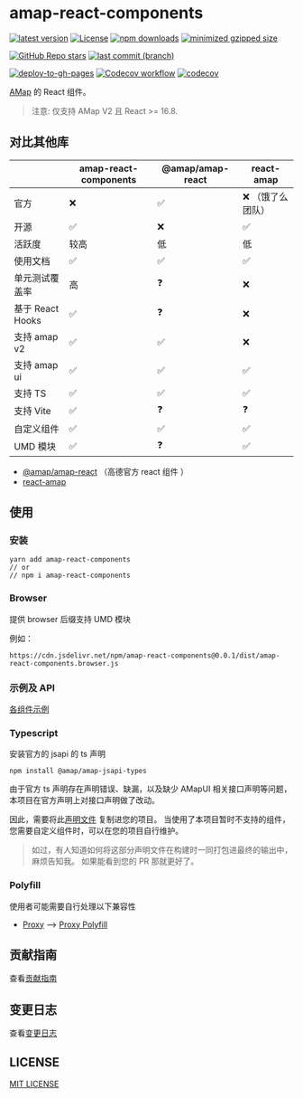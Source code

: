 # amap-react-components

[![latest version](https://img.shields.io/npm/v/amap-react-components.svg?label=latest%20%20version)](https://www.npmjs.org/package/amap-react-components)
[![License](https://img.shields.io/npm/l/amap-react-components?label=latest%20%20version%20%20license)](https://www.npmjs.org/package/amap-react-components)
[![npm downloads](https://img.shields.io/npm/dm/amap-react-components.svg)](http://npmjs.com/amap-react-components)
[![minimized gzipped size](https://img.shields.io/bundlejs/size/amap-react-components)](http://npmjs.com/amap-react-components)

[![GitHub Repo stars](https://img.shields.io/github/stars/xyy94813/amap-react-components?label=github%20%20stars)](https://github.com/xyy94813/amap-react-components)
[![last commit (branch)](https://img.shields.io/github/last-commit/xyy94813/amap-react-components/main)](https://github.com/xyy94813/amap-react-components)

[![deploy-to-gh-pages](https://github.com/xyy94813/amap-react-components/actions/workflows/deploy-to-gh-pages.yml/badge.svg?branch=main)](https://github.com/xyy94813/amap-react-components/actions/workflows/deploy-to-gh-pages.yml)
[![Codecov workflow](https://github.com/xyy94813/amap-react-components/actions/workflows/codecov.yml/badge.svg?branch=main)](https://github.com/xyy94813/amap-react-components/actions/workflows/codecov.yml)
[![codecov](https://codecov.io/gh/xyy94813/amap-react-components/branch/main/graph/badge.svg?token=DCC845JGZW)](https://codecov.io/gh/xyy94813/amap-react-components)

[AMap](https://lbs.amap.com/api/jsapi-v2/summary/) 的 React 组件。

> 注意: 仅支持 AMap V2 且 React >= 16.8.

## 对比其他库

|                  | amap-react-components | @amap/amap-react   | react-amap         |
| ---------------- | --------------------- | ------------------ | ------------------ |
| 官方             | :x:                   | :white_check_mark: | :x: （饿了么团队） |
| 开源             | :white_check_mark:    | :x:                | :white_check_mark: |
| 活跃度           | 较高                  | 低                 | 低                 |
| 使用文档         | :white_check_mark:    | :white_check_mark: | :white_check_mark: |
| 单元测试覆盖率   | 高                    | :question:         | :x:                |
| 基于 React Hooks | :white_check_mark:    | :question:         | :x:                |
| 支持 amap v2     | :white_check_mark:    | :white_check_mark: | :x:                |
| 支持 amap ui     | :white_check_mark:    | :white_check_mark: | :white_check_mark: |
| 支持 TS          | :white_check_mark:    | :white_check_mark: | :white_check_mark: |
| 支持 Vite        | :white_check_mark:    | :question:         | :question:         |
| 自定义组件       | :white_check_mark:    | :white_check_mark: | :white_check_mark: |
| UMD 模块         | :white_check_mark:    | :question:         | :white_check_mark: |

- [@amap/amap-react](https://www.npmjs.com/package/@amap/amap-react) （高德官方 react 组件 ）
- [react-amap](https://github.com/elemefe/react-amap)

## 使用

### 安装

```
yarn add amap-react-components
// or
// npm i amap-react-components
```

### Browser

提供 browser 后缀支持 UMD 模块

例如：

```
https://cdn.jsdelivr.net/npm/amap-react-components@0.0.1/dist/amap-react-components.browser.js
```

### 示例及 API

[各组件示例](https://xyy94813.github.io/amap-react-components)

### Typescript

安装官方的 jsapi 的 ts 声明

```shell
npm install @amap/amap-jsapi-types
```

由于官方 ts 声明存在声明错误、缺漏，以及缺少 AMapUI 相关接口声明等问题，
本项目在官方声明上对接口声明做了改动。

因此，需要将此[声明文件](./src/@types/AMap.d.ts) 复制进您的项目。
当使用了本项目暂时不支持的组件，您需要自定义组件时，可以在您的项目自行维护。

> 如过，有人知道如何将这部分声明文件在构建时一同打包进最终的输出中，麻烦告知我。
> 如果能看到您的 PR 那就更好了。

### Polyfill

使用者可能需要自行处理以下兼容性

- [Proxy](https://developer.mozilla.org/zh-CN/docs/Web/JavaScript/Reference/Global_Objects/Proxy)
  --> [Proxy Polyfill](https://github.com/GoogleChrome/proxy-polyfill)

## 贡献指南

查看[贡献指南](./Contributing.md)

## 变更日志

查看[变更日志](./CHANGELOG.md)

## LICENSE

[MIT LICENSE](./LICENSE)
